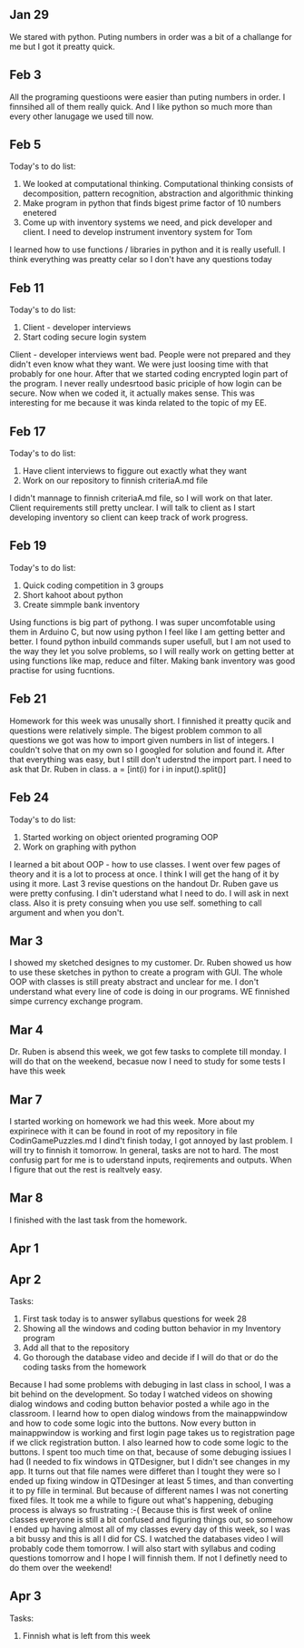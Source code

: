 Jan 29
-------- 
We stared with python. Puting numbers in order was a bit of a challange for me but I got it preatty quick.

Feb 3
-----
All the programing questioons were easier than puting numbers in order. I finnsihed all of them really quick. And I like python so much more than every other lanugage we used till now.

Feb 5
------
Today's to do list:
1. We looked at computational thinking. Computational thinking consists of decomposition, pattern recognition, abstraction and algorithmic thinking
1. Make program in python that finds bigest prime factor of 10 numbers enetered
1. Come up with inventory systems we need, and pick developer and client. I need to develop instrument inventory system for Tom


I learned how to use functions / libraries in python and it is really usefull. I think everything was preatty celar so I don't have any questions today

Feb 11
-------
Today's to do list:
1. Client - developer interviews
1. Start coding secure login system

Client - developer interviews went bad. People were not prepared and they didn't even know what they want. We were just loosing time with that probably for one hour. After that we started coding encrypted login part of the program. I never really undesrtood basic priciple of how login can be secure. Now when we coded it, it actually makes sense. This was interesting for me because it was kinda related to the topic of my EE.


Feb 17
--------
Today's to do list:
1. Have client interviews to figgure out exactly what they want
1. Work on our repository to finnish criteriaA.md file

I didn't mannage to finnish criteriaA.md file, so I will work on that later. Client requirements still pretty unclear. I will talk to client as I start developing inventory so client can keep track of work progress.

Feb 19
--------
Today's to do list:
1. Quick coding competition in 3 groups
1. Short kahoot about python 
1. Create simmple bank inventory

Using functions is big part of pythong. I was super uncomfotable using them in Arduino C, but now using python I feel like I am getting better and better. I found python inbuild commands super usefull, but I am not used to the way they let you solve problems, so I will really work on getting better at using functions like map, reduce and filter. Making bank inventory was good practise for using fucntions.

Feb 21
-------
Homework for this week was unusally short. I finnished it preatty qucik and questions were relatively simple. The bigest problem common to all questions we got was how to import given numbers in list of integers. I couldn't solve that on my own so I googled for solution and found it. After that everything was easy, but I still don't uderstnd the import part. I need to ask that Dr. Ruben in class. a = [int(i) for i in input().split()] 

Feb 24
------
Today's to do list:
1. Started working on object oriented programing OOP
1. Work on graphing with python

I learned a bit about OOP - how to use classes. I went over few pages of theory and it is a lot to process at once. I think I will get the hang of it by using it more. Last 3 revise questions on the handout Dr. Ruben gave us were pretty confusing. I din't uderstand what I need to do. I will ask in next class. Also it is prety consuing when you use self. something to call argument and when you don't.

Mar 3
-----
I showed my sketched designes to my customer. Dr. Ruben showed us how to use these sketches in python to create a program with GUI. The whole OOP with classes is still preaty abstract and unclear for me. I don't understand what every line of code is doing in our programs. WE finnished simpe currency exchange program.

Mar 4
-----
Dr. Ruben is absend this week, we got few tasks to complete till monday. I will do that on the weekend,  becasue now I need to study for some tests I have this week

Mar 7
------
I started working on homework we had this week. More about my expirinece with it can be found in root of my repository in file CodinGamePuzzles.md I dind't finish today, I got annoyed by last problem. I will try to finnish it tomorrow. In general, tasks are not to hard. The most confusig part for me is to uderstand inputs, reqirements and outputs. When I figure that out the rest is realtvely easy.

Mar 8
------
I finished with the last task from the homework.

Apr 1
-------


Apr 2
------
Tasks:
1. First task today is to answer syllabus questions for week 28
1. Showing all the windows and coding button behavior in my Inventory program
1. Add all that to the repository
1. Go thorough the database video and decide if I will do that or do the coding tasks from the homework

Because I had some problems with debuging in last class in school, I was a bit behind on the development. So today I watched videos on showing dialog windows and coding button behavior posted a while ago in the classroom. I learnd how to open dialog windows from the mainappwindow and how to code some logic into the buttons. Now every button in mainappwindow is working and first login page takes us to registration page if we click registration button. I also learned how to code some logic to the buttons. I spent too much time on that, because of some debuging issiues I had (I needed to fix windows in QTDesigner, but I didn't see changes in my app. It turns out that file names were differet than I tought they were so I ended up fixing window in QTDesinger at least 5 times, and than converting it to py fille in terminal. But because of different names I was not conerting fixed files. It took me a while to figure out what's happening, debuging process is always so frustrating :-(
Because this is first week of online classes everyone is still a bit confused and figuring things out, so somehow I ended up having almost all of my classes every day of this week, so I was a bit bussy and this is all I did for CS. I watched the databases video I will probably code them tomorrow. I will also start with syllabus and coding questions tomorrow and I hope I will finnish them. If not I definetly need to do them over the weekend!

Apr 3
--------
Tasks:
1. Finnish what is left from this week
